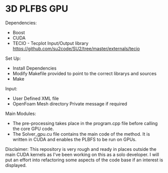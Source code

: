 # 3D PLFBS GPU

Dependencies:

* Boost
* CUDA
* TECIO - Tecplot Input/Output library https://github.com/su2code/SU2/tree/master/externals/tecio
          	
 
Set Up:
* Install Dependencies
* Modify Makefile provided to point to the correct librarys and sources
* Make

Input: 
* User Defined XML file
* OpenFoam Mesh directory
Private message if required

Main Modules:
* The pre-processing takes place in the program.cpp file before calling the core GPU code. 
* The Solver_gpu.cu file contains the main code of the method. It is written in CUDA and enables the PLBFS to be run on GPUs.

Disclaimer: This repository is very rough and ready in places outside the main CUDA kernels as I've been working on this as a solo developer. I will put an effort into refactoring some aspects of the code base if an interest is displayed.
